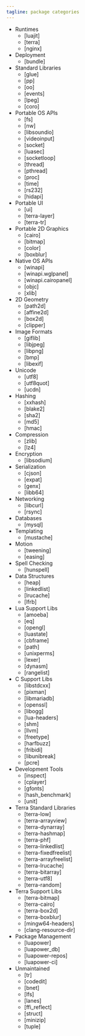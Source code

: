 ```yaml
---
tagline: package categories
---
```


* Runtimes
	* [luajit]
	* [terra]
	* [nginx]
* Deployment
	* [bundle]
* Standard Libraries
	* [glue]
	* [pp]
	* [oo]
	* [events]
	* [lpeg]
	* [coro]
* Portable OS APIs
	* [fs]
	* [nw]
	* [libsoundio]
	* [videoinput]
	* [socket]
	* [luasec]
	* [socketloop]
	* [thread]
	* [pthread]
	* [proc]
	* [time]
	* [rs232]
	* [hidapi]
* Portable UI
	* [ui]
	* [terra-layer]
	* [terra-tr]
* Portable 2D Graphics
	* [cairo]
	* [bitmap]
	* [color]
	* [boxblur]
* Native OS APIs
	* [winapi]
	* [winapi.wglpanel]
	* [winapi.cairopanel]
	* [objc]
	* [xlib]
* 2D Geometry
	* [path2d]
	* [affine2d]
	* [box2d]
	* [clipper]
* Image Formats
	* [giflib]
	* [libjpeg]
	* [libpng]
	* [bmp]
	* [libexif]
* Unicode
	* [utf8]
	* [utf8quot]
	* [ucdn]
* Hashing
	* [xxhash]
	* [blake2]
	* [sha2]
	* [md5]
	* [hmac]
* Compression
	* [zlib]
	* [lz4]
* Encryption
	* [libsodium]
* Serialization
	* [cjson]
	* [expat]
	* [genx]
	* [libb64]
* Networking
	* [libcurl]
	* [rsync]
* Databases
	* [mysql]
* Templating
	* [mustache]
* Motion
	* [tweening]
	* [easing]
* Spell Checking
	* [hunspell]
* Data Structures
	* [heap]
	* [linkedlist]
	* [lrucache]
	* [lfrb]
* Lua Support Libs
	* [amoeba]
	* [eq]
	* [opengl]
	* [luastate]
	* [cbframe]
	* [path]
	* [unixperms]
	* [lexer]
	* [dynasm]
	* [rangelist]
* C Support Libs
	* [libstdcxx]
	* [pixman]
	* [libmariadb]
	* [openssl]
	* [libogg]
	* [lua-headers]
	* [shm]
	* [llvm]
	* [freetype]
	* [harfbuzz]
	* [fribidi]
	* [libunibreak]
	* [pcre]
* Development Tools
	* [inspect]
	* [cplayer]
	* [gfonts]
	* [hash_benchmark]
	* [unit]
* Terra Standard Libraries
   * [terra-low]
   * [terra-arrayview]
   * [terra-dynarray]
	* [terra-hashmap]
	* [terra-phf]
	* [terra-linkedlist]
	* [terra-fixedfreelist]
	* [terra-arrayfreelist]
	* [terra-lrucache]
	* [terra-bitarray]
	* [terra-utf8]
	* [terra-random]
* Terra Support Libs
	* [terra-bitmap]
	* [terra-cairo]
	* [terra-box2d]
	* [terra-boxblur]
	* [mingw64-headers]
	* [clang-resource-dir]
* Package Management
	* [luapower]
	* [luapower_db]
	* [luapower-repos]
	* [luapower-ci]
* Unmaintained
	* [tr]
	* [codedit]
	* [bnet]
	* [lfs]
	* [lanes]
	* [ffi_reflect]
	* [struct]
	* [minizip]
	* [tuple]
